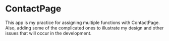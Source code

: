 # ContactPage
This app is my practice for assigning multiple functions with ContactPage. Also, adding some of the complicated ones to illustrate my design and other issues that will occur in the development.
